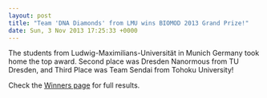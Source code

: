 ```yaml
---
layout: post
title: "Team 'DNA Diamonds' from LMU wins BIOMOD 2013 Grand Prize!"
date: Sun, 3 Nov 2013 17:25:33 +0000
---
```



The students from Ludwig-Maximilians-Universität in Munich Germany took home the top award. Second place was Dresden Nanormous from TU Dresden, and Third Place was Team Sendai from Tohoku University!

<!--more-->

Check the [Winners page](/pages/winners) for full results.
